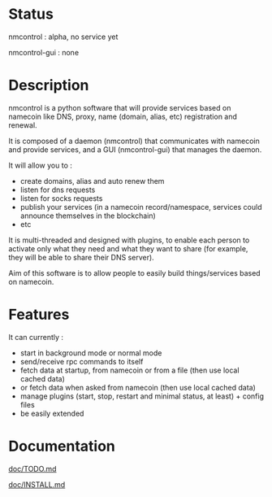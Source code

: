 Status
======

nmcontrol : alpha, no service yet

nmcontrol-gui : none

Description
===========

nmcontrol is a python software that will provide services based on namecoin like DNS, proxy, name (domain, alias, etc) registration and renewal.

It is composed of a daemon (nmcontrol) that communicates with namecoin and provide services, and a GUI (nmcontrol-gui) that manages the daemon.

It will allow you to :
- create domains, alias and auto renew them
- listen for dns requests
- listen for socks requests
- publish your services (in a namecoin record/namespace, services could announce themselves in the blockchain)
- etc

It is multi-threaded and designed with plugins, to enable each person to activate only what they need and what they want to share (for example, they will be able to share their DNS server).

Aim of this software is to allow people to easily build things/services based on namecoin.

Features
========

It can currently :
- start in background mode or normal mode
- send/receive rpc commands to itself
- fetch data at startup, from namecoin or from a file (then use local cached data)
- or fetch data when asked from namecoin (then use local cached data)
- manage plugins (start, stop, restart and minimal status, at least) + config files
- be easily extended

Documentation
=============

[doc/TODO.md](doc/TODO.md)

[doc/INSTALL.md](doc/INSTALL.md)

